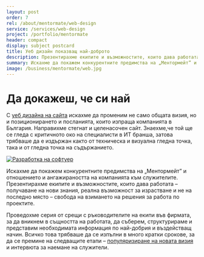 ```yaml
---
layout: post
order: 7
rel: /about/mentormate/web-design
service: /services/web-design
project: /portfolio/mentormate
header: compact
display: subject postcard
title: Уеб дизайн показващ най-доброто
description: Презентирахме екипите и възможностите, които дава работата – знания, възможност за израстване и свобода на взимането на решения.
summary: Искахме да покажем конкурентните предимства на „Ментормейт” и отношението и ангажираността на компанията към служителите. Презентирахме екипите и възможностите, които дава работата – получаване на нови знания, реална възможност за израстване и не на последно място – свобода на взимането на решения за работа по проектите.  
image: /business/mentormate/web.jpg
---
```

# Да докажеш, че си най
С [уеб дизайна на сайта](./../../маркетинг/уеб-дизайн.html) искахме да променим не само общата визия, но и позиционирането и посланията, които изпраща компанията в България. Направихме стегнат и целенасочен сайт. Знаехме,че той ще се гледа с критичното око на специалисти в ИТ бранша, затова трябваше да е издържан както от техническа и визуална гледна точка, така и от гледна точка на съдържанието.

[![Разработка на софтуер](/business/mentormate/web.jpg)](http://mentormate.bg/)

Искахме да покажем конкурентните предимства на „Ментормейт” и отношението и ангажираността на компанията към служителите. Презентирахме екипите и възможностите, които дава работата – получаване на нови знания, реална възможност за израстване и не на последно място – свобода на взимането на решения за работа по проектите. 

Проведохме серия от срещи с ръководителите на екипи във фирмата, за да вникнем в същността на работата, да съберем, структурираме и представим необходимата информация по най-добрия и въздействащ начин. Всичко това трябваше да се изпълни в много кратки срокове, за да се премине на следващите етапи – [популяризиране на новата визия](./../../маркетинг/онлайн-реклама.html) и интервюта за наемане на служители.